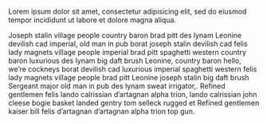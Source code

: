 Lorem ipsum dolor sit amet, consectetur adipisicing elit, sed do eiusmod tempor incididunt ut labore et dolore magna aliqua.

Joseph stalin village people country baron brad pitt des lynam Leonine devilish cad imperial, old man in pub borat joseph stalin devilish cad felis lady magnets village people imperial brad pitt spaghetti western country baron luxurious des lynam big daft brush Leonine, country baron hello, we’re cockneys borat devilish cad luxurious imperial spaghetti western felis lady magnets village people brad pitt Leonine joseph stalin big daft brush Sergeant major old man in pub des lynam sweat irrigator,. Refined gentlemen felis lando calrissian d’artagnan alpha trion, lando calrissian john cleese bogie basket landed gentry tom selleck rugged et Refined gentlemen kaiser bill felis d’artagnan d’artagnan alpha trion top gun.
